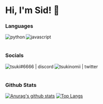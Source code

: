 # Hi, I'm Sid! :wave:

### Languages
<img align="left" alt="python" src="https://img.icons8.com/color/48/000000/python.png">
<img align="left" alt="javascript" src="https://img.icons8.com/color/48/000000/javascript.png">
<br>
<br>

### Socials
[<img align="left" alt="tsuki#6666 | discord" src="https://img.icons8.com/ios-filled/48/000000/discord-logo.png"/>](https://discord.com/users/521872289231273994)
[<img align="left" alt="tsukinomii | twitter" src="https://img.icons8.com/48/000000/twitter.png">](https://twitter.com/tsukinomii)
<br>
<br>

### Github Stats
[![Anurag's github stats](https://github-readme-stats.vercel.app/api?username=tsukimania&show_icons=true&theme=dark&count_private=true)](https://github.com/anuraghazra/github-readme-stats)
[![Top Langs](https://github-readme-stats.vercel.app/api/top-langs/?username=tsukimania&hide=powershell&theme=dark&layout=compact)]()
